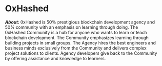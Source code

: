 # OxHashed

***About:*** 0xHashed is 50% prestigious blockchain development agency and 50% community with an emphasis on learning through doing. The 0xHashed Community is a hub for anyone who wants to learn or teach blockchain development. The Community emphasizes learning through building projects in small groups. The Agency hires the best engineers and business minds exclusively from the Community and delivers complex project solutions to clients. Agency developers give back to the Community by offering assistance and knowledge to learners.
